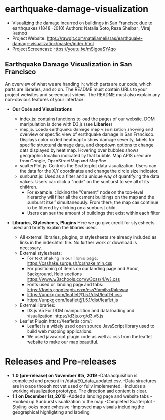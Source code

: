 # earthquake-damage-visualization
* Visualizing the damage incurred on buildings in San Francisco due to earthquakes (1848 -2010)
Authors: Natalia Soto, Reza Sheiban, Viraj Rathod
* Project Website: https://rawgit.com/nataliamelissas/earthquake-damage-visualization/master/index.html
* Project Screencast: https://youtu.be/mSigoaSYAqo

## Earthquake Damage Visualization in San Francisco
An overview of what we are handing in: which parts are our code, which parts are libraries, and so on. The README must contain URLs to your project websites and screencast videos. The README must also explain any non-obvious features of your interface.

* **Our Code and Visualizations**
  - index.js: contains functions to load the pages of our website. DOM manipulation is done with D3.js (see **Libaries**)
  - map.js: Loads earthquake damage map visualization showing and overview or specific view of earthquake damage in San Francisco. Displays color coded heatmap to show damage severity, labels for specific structural damage data, and dropdown options to change data displayed by heat map. Hovering over bubbles shows geographic location indicated by that bubble. Map APIS used are from Google, OpenStreetMap and MapBox.
  - scatterPlot.js: Controls the Scatterplot data visualization. Users can the data for the X,Y coordinates and change the circle size indicator.
  - sunburst.js: Used as a filter and a unique way of quantifying the data values. Users can click a "node" on the sunburst to see all of its children. 
    - For example, clicking the "Cement" node on the top-level hierarchy will filter all the cement buildings on the map and the sunburst itself simultaneously. From there, the map can continue to be filtered by clicking on a sunburst child.
    - Users can see the amount of buildings that exist within each filter 
    
* **Libraries, Stylesheets, Plugins**
Here we go give credit for stylesheets used and briefly explain the libaries used.
  - All external libraries, plugins, or stylesheets are already included as links in the index.html file. No further work or download is necessary.
  - External stylesheets:
    - For text shaking in our Home page: https://csshake.surge.sh/csshake.min.css
    - For positioning of items on our landing page and About, Background, Help sections: https://www.w3schools.com/w3css/4/w3.css
    - Fonts used on landing page and tabs: https://fonts.googleapis.com/css?family=Raleway
    - https://unpkg.com/leaflet@1.5.1/dist/leaflet.css
    - https://unpkg.com/leaflet@1.5.1/dist/leaflet.js
  - External libraries:
    - D3.js V5 For DOM manipulation and data loading and visualization: https://d3js.org/d3.v5.js
  - Leaflet Plugin https://leafletjs.com/:
    - Leaflet is a widely used open source JavaScript library used to build web mapping applications. 
    - We used javascript plugin code as well as css from the leaflet website to make our map beautiful.

# Releases and Pre-releases

* **1.0 (pre-release) on November 8th, 2019**
-Data acquisition is completed and present in /data/EQ_data_updated.csv.
-Data structures are in place though not yet used or fully implemented.
-Includes a working visualization prototype. The direction and content is clear.
* **1.1 on December 1st, 2019**
-Added a landing page and website tabs
-Hooked up Sunburst visualization to the map
-Completed Scatterplot
-Styling looks more cohesive
-Improved map visuals including the geographical highlighting and labeling

